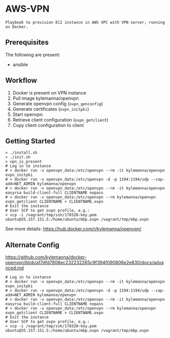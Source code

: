 # AWS-VPN
	Playbook to provision EC2 instance in AWS VPC with VPN server, running on Docker.
	
## Prerequisites
The following are present:

- ansible

## Workflow

1. Docker is present on VPN instance
2. Pull image kylemanna/openvpn
3. Generate openvpn config (`ovpn_genconfig`)
4. Generate certificates (`ovpn_initpki`)
5. Start openvpn
6. Retrieve client configuration (`ovpn_getclient`)
7. Copy client configuration to client


## Getting Started

```
> ./install.sh
> ./init.sh
> vpn_is_present
# Log in to instance
# > docker run -v openvpn_data:/etc/openvpn --rm -it kylemanna/openvpn ovpn_initpki
# > docker run -v openvpn_data:/etc/openvpn -d -p 1194:1194/udp --cap-add=NET_ADMIN kylemanna/openvpn
# > docker run -v openvpn_data:/etc/openvpn --rm -it kylemanna/openvpn easyrsa build-client-full CLIENTNAME nopass
# > docker run -v openvpn_data:/etc/openvpn --rm kylemanna/openvpn ovpn_getclient CLIENTNAME > CLIENTNAME.ovpn
# Exit the instance
# User SCP to get ovpn profile, e.g.:
> scp -i /vagrant/tmp/ssh/170320-key.pem ubuntu@35.157.151.5:/home/ubuntu/mbp.ovpn /vagrant/tmp/mbp.ovpn
```

See more details: https://hub.docker.com/r/kylemanna/openvpn/

## Alternate Config
https://github.com/kylemanna/docker-openvpn/blob/a17dfd7808ec232232265c9f394f090806e2e830/docs/advanced.md

```
# Log in to instance
# > docker run -v openvpn_data:/etc/openvpn --rm -it kylemanna/openvpn ovpn_initpki
# > docker run -v openvpn_data:/etc/openvpn -d -p 1194:1194/udp --cap-add=NET_ADMIN kylemanna/openvpn
# > docker run -v openvpn_data:/etc/openvpn --rm -it kylemanna/openvpn easyrsa build-client-full CLIENTNAME nopass
# > docker run -v openvpn_data:/etc/openvpn --rm kylemanna/openvpn ovpn_getclient CLIENTNAME > CLIENTNAME.ovpn
# Exit the instance
# User SCP to get ovpn profile, e.g.:
> scp -i /vagrant/tmp/ssh/170320-key.pem ubuntu@35.157.151.5:/home/ubuntu/mbp.ovpn /vagrant/tmp/mbp.ovpn
```